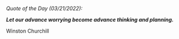 *Quote of the Day (03/21/2022):*

_**Let our advance worrying become advance thinking and planning.**_

Winston Churchill